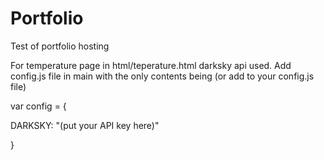 # Portfolio
Test of portfolio hosting


For temperature page in html/teperature.html darksky api used. 
Add config.js file in main with the only contents being (or add to your config.js file) 


var config = {

DARKSKY: "(put your API key here)"

}
